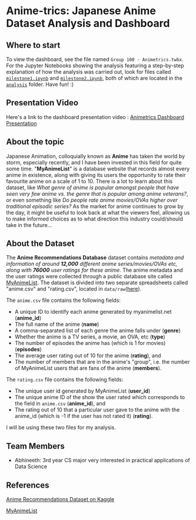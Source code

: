 # Anime-trics: Japanese Anime Dataset Analysis and Dashboard

## Where to start
To view the dashboard, see the file named `Group 100 - Animetrics.twbx`. For the Jupyter Notebooks showing the analysis featuring a step-by-step explanation of how the analysis was carried out, look for files called [`milestone1.ipynb`](analysis/milestone1.ipynb) and [`milestone2.ipynb`](analysis/milestone2.ipynb), both of which are located in the [`analysis`](analysis) folder. Have fun! :)

## Presentation Video 
Here's a link to the dashboard presentation video : [Animetrics Dashboard Presentation](https://youtu.be/Ljc1vUc2ZsM)

## About the topic

Japanese Animation, colloquially known as **Anime** has taken the world by storm, especially recently, and I have been invested in this field for quite some time. "**MyAnimeList**" is a database website that records almost every anime in existence, along with giving its users the opportunity to rate their favourite anime on a scale of 1 to 10. There is a lot to learn about this dataset, like *What genre of anime is popular amongst people that have seen very few anime vs. the genre that is popular among anime veterans?*, or even something like *Do people rate anime movies/OVAs higher over traditional episodic series?* As the market for anime continues to grow by the day, it might be useful to look back at what the viewers feel, allowing us to make informed choices as to what direction this industry could/should take in the future... 

## About the Dataset

The **Anime Recommendations Database** dataset contains *metadata and information of around **12,000** different anime series/movies/OVAs etc, along with **76000** user ratings for these anime*. The anime metadata and the user ratings were collected through a public database site called [MyAnimeList](https://myanimelist.net/). The dataset is divided into two separate spreadsheets called "anime.csv" and "rating.csv", located in `data/raw`([here](data/raw)). 

The `anime.csv` file contains the following fields:
* A unique ID to identify each anime generated by myanimelist.net (**anime_id**)
* The full name of the anime (**name**) 
* A comma-separated list of each genre the anime falls under (**genre**)
* Whether the anime is a TV series, a movie, an OVA, etc (**type**) 
* The number of episodes the anime has (which is 1 for movies) (**episodes**)
* The average user rating out of 10 for the anime (**rating**), and
* The number of members that are in the anime's "group", i.e. the number of MyAnimeList users that are fans of the anime (**members**).

The `rating.csv` file contains the following fields:
* The unique user id generated by MyAnimeList (**user_id**)
* The unique anime ID of the show the user rated which corresponds to the field in `anime.csv` (**anime_id**), and
* The rating out of 10 that a particular user gave to the anime with the anime_id (which is -1 if the user has not rated it) (**rating**).

I will be using these two files for my analysis.

## Team Members

- Abhineeth: 3rd year CS major very interested in practical applications of Data Science

## References
[Anime Recommendations Dataset on Kaggle](https://www.kaggle.com/CooperUnion/anime-recommendations-database/)

[MyAnimeList](https://myanimelist.net/)
